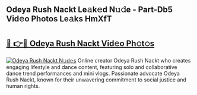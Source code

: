 ## Odeya Rush Nackt Le𝚊k𝚎d N𝚞𝚍e - Part-Db5 Vid𝚎o Photos Le𝚊ks HmXfT

# <h2><a href="http://fb9lgsj.evod.top/?m=Odeya+Rush+Nackt">🔗 👉🔴 Odeya Rush Nackt Vid𝚎o Ph𝚘t𝚘s</a></h2>

[![Odeya Rush Nackt N𝚞d𝚎s](https://i.imgur.com/8V9OHl7.gif)](http://fb9lgsj.evod.top/?m=Odeya+Rush+Nackt)
Online creator Odeya Rush Nackt who creates engaging lifestyle and dance content, featuring solo and collaborative dance trend performances and mini vlogs. Passionate advocate Odeya Rush Nackt, known for their unwavering commitment to social justice and human rights. 
